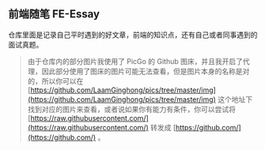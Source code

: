 ## 前端随笔 FE-Essay

仓库里面是记录自己平时遇到的好文章，前端的知识点，还有自己或者同事遇到的面试真题。

>   由于仓库内的部分图片我使用了 PicGo 的 Github 图床，并且我开启了代理，因此部分使用了图床的图片可能无法查看，但是图片本身的名称是对的，所以你可以在 [https://github.com/LaamGinghong/pics/tree/master/img](https://github.com/LaamGinghong/pics/tree/master/img) 这个地址下找到对应的图片来查看，或者说如果你有能力有条件，你可以尝试将 [https://raw.githubusercontent.com/](https://raw.githubusercontent.com/) 转发成 [https://github.com/](https://github.com/) 。

